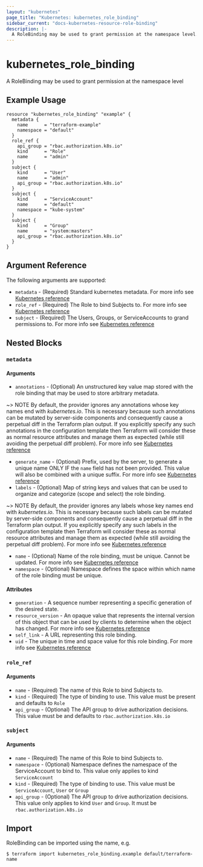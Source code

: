 ```yaml
---
layout: "kubernetes"
page_title: "Kubernetes: kubernetes_role_binding"
sidebar_current: "docs-kubernetes-resource-role-binding"
description: |-
  A RoleBinding may be used to grant permission at the namespace level.
---
```


# kubernetes_role_binding

A RoleBinding may be used to grant permission at the namespace level

## Example Usage

```hcl
resource "kubernetes_role_binding" "example" {
  metadata {
    name      = "terraform-example"
    namespace = "default"
  }
  role_ref {
    api_group = "rbac.authorization.k8s.io"
    kind      = "Role"
    name      = "admin"
  }
  subject {
    kind      = "User"
    name      = "admin"
    api_group = "rbac.authorization.k8s.io"
  }
  subject {
    kind      = "ServiceAccount"
    name      = "default"
    namespace = "kube-system"
  }
  subject {
    kind      = "Group"
    name      = "system:masters"
    api_group = "rbac.authorization.k8s.io"
  }
}
```

## Argument Reference

The following arguments are supported:

* `metadata` - (Required) Standard kubernetes metadata. For more info see [Kubernetes reference](https://github.com/kubernetes/community/blob/master/contributors/devel/sig-architecture/api-conventions.md#metadata)
* `role_ref` - (Required) The Role to bind Subjects to. For more info see [Kubernetes reference](https://kubernetes.io/docs/admin/authorization/rbac/#rolebinding-and-clusterrolebinding)
* `subject` - (Required) The Users, Groups, or ServiceAccounts to grand permissions to. For more info see [Kubernetes reference](https://kubernetes.io/docs/admin/authorization/rbac/#referring-to-subjects)


## Nested Blocks

### `metadata`

#### Arguments

* `annotations` - (Optional) An unstructured key value map stored with the role binding that may be used to store arbitrary metadata.

~> NOTE By default, the provider ignores any annotations whose key names end with *kubernetes.io*. This is necessary because such annotations can be mutated by server-side components and consequently cause a perpetual diff in the Terraform plan output. If you explicitly specify any such annotations in the configuration template then Terraform will consider these as normal resource attributes and manage them as expected (while still avoiding the perpetual diff problem).
For more info see [Kubernetes reference](http://kubernetes.io/docs/user-guide/annotations)
* `generate_name` - (Optional) Prefix, used by the server, to generate a unique name ONLY IF the `name` field has not been provided. This value will also be combined with a unique suffix. For more info see [Kubernetes reference](https://github.com/kubernetes/community/blob/master/contributors/devel/sig-architecture/api-conventions.md#idempotency)
* `labels` - (Optional) Map of string keys and values that can be used to organize and categorize (scope and select) the role binding.

~> NOTE By default, the provider ignores any labels whose key names end with *kubernetes.io*. This is necessary because such labels can be mutated by server-side components and consequently cause a perpetual diff in the Terraform plan output. If you explicitly specify any such labels in the configuration template then Terraform will consider these as normal resource attributes and manage them as expected (while still avoiding the perpetual diff problem).
For more info see [Kubernetes reference](http://kubernetes.io/docs/user-guide/labels)
* `name` - (Optional) Name of the role binding, must be unique. Cannot be updated. For more info see [Kubernetes reference](http://kubernetes.io/docs/user-guide/identifiers#names)
* `namespace` - (Optional) Namespace defines the space within which name of the role binding must be unique.

#### Attributes

* `generation` - A sequence number representing a specific generation of the desired state.
* `resource_version` - An opaque value that represents the internal version of this object that can be used by clients to determine when the object has changed. For more info see [Kubernetes reference](https://github.com/kubernetes/community/blob/master/contributors/devel/sig-architecture/api-conventions.md#concurrency-control-and-consistency)
* `self_link` - A URL representing this role binding.
* `uid` - The unique in time and space value for this role binding. For more info see [Kubernetes reference](http://kubernetes.io/docs/user-guide/identifiers#uids)

### `role_ref`

#### Arguments

* `name` - (Required) The name of this Role to bind Subjects to.
* `kind` - (Required) The type of binding to use. This value must be present and defaults to `Role`
* `api_group` - (Optional) The API group to drive authorization decisions. This value must be and defaults to `rbac.authorization.k8s.io`

### `subject`

#### Arguments

* `name` - (Required) The name of this Role to bind Subjects to.
* `namespace` - (Optional) Namespace defines the namespace of the ServiceAccount to bind to. This value only applies to kind `ServiceAccount`
* `kind` - (Required) The type of binding to use. This value must be `ServiceAccount`, `User` or `Group`
* `api_group` - (Optional) The API group to drive authorization decisions. This value only applies to kind `User` and `Group`. It must be `rbac.authorization.k8s.io`

## Import

RoleBinding can be imported using the name, e.g.

```
$ terraform import kubernetes_role_binding.example default/terraform-name
```
